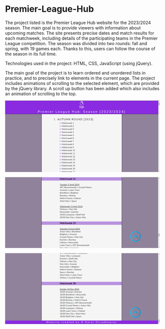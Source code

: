 # Premier-League-Hub

The project listed is the Premier League Hub website for the 2023/2024 season. The main goal is to provide viewers with information about upcoming matches. The site presents precise dates and match results for each matchweek, including details of the participating teams in the Premier League competition. The season was divided into two rounds: fall and spring, with 19 games each. Thanks to this, users can follow the course of the season in its full time.

Technologies used in the project: HTML, CSS, JavaScript (using jQuery).

The main goal of the project is to learn ordered and unordered lists in practice, and to precisely link to elements in the current page. The project includes animations of scrolling to the selected element, which are provided by the jQuery library. A scroll up button has been added which also includes an animation of scrolling to the top.

![Start page](https://github.com/karoldziadkowiec/Premier-League-Hub/blob/main/photos/1.png)



![After click](https://github.com/karoldziadkowiec/Premier-League-Hub/blob/main/photos/2.png)



![Bottom of page](https://github.com/karoldziadkowiec/Premier-League-Hub/blob/main/photos/3.png)
